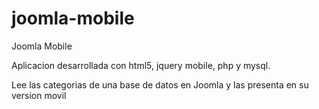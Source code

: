 joomla-mobile
=============
Joomla Mobile

Aplicacion desarrollada con html5, jquery mobile, php y mysql.

Lee las categorias de una base de datos en Joomla y las presenta en su version movil
